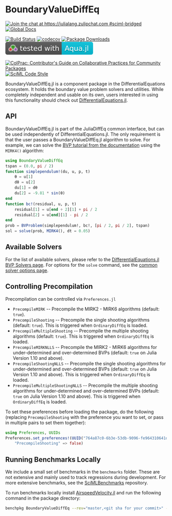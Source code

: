# BoundaryValueDiffEq

[![Join the chat at https://julialang.zulipchat.com #sciml-bridged](https://img.shields.io/static/v1?label=Zulip&message=chat&color=9558b2&labelColor=389826)](https://julialang.zulipchat.com/#narrow/stream/279055-sciml-bridged)
[![Global Docs](https://img.shields.io/badge/docs-SciML-blue.svg)](https://docs.sciml.ai/BoundaryValueDiffEq/stable/)

[![Build Status](https://github.com/SciML/BoundaryValueDiffEq.jl/workflows/CI/badge.svg)](https://github.com/SciML/BoundaryValueDiffEq.jl/actions?query=workflow%3ACI)
[![codecov](https://codecov.io/gh/SciML/BoundaryValueDiffEq.jl/branch/master/graph/badge.svg)](https://codecov.io/gh/SciML/BoundaryValueDiffEq.jl)
[![Package Downloads](https://shields.io/endpoint?url=https://pkgs.genieframework.com/api/v1/badge/BoundaryValueDiffEq)](https://pkgs.genieframework.com?packages=BoundaryValueDiffEq)
[![Aqua QA](https://raw.githubusercontent.com/JuliaTesting/Aqua.jl/master/badge.svg)](https://github.com/JuliaTesting/Aqua.jl)

[![ColPrac: Contributor's Guide on Collaborative Practices for Community Packages](https://img.shields.io/badge/ColPrac-Contributor%27s%20Guide-blueviolet)](https://github.com/SciML/ColPrac)
[![SciML Code Style](https://img.shields.io/static/v1?label=code%20style&message=SciML&color=9558b2&labelColor=389826)](https://github.com/SciML/SciMLStyle)

BoundaryValueDiffEq.jl is a component package in the DifferentialEquations ecosystem. It holds the
boundary value problem solvers and utilities. While completely independent
and usable on its own, users interested in using this
functionality should check out [DifferentialEquations.jl](https://github.com/JuliaDiffEq/DifferentialEquations.jl).

## API

BoundaryValueDiffEq.jl is part of the JuliaDiffEq common interface, but can be used independently of DifferentialEquations.jl. The only requirement is that the user passes a BoundaryValueDiffEq.jl algorithm to solve. For example, we can solve the [BVP tutorial from the documentation](https://docs.sciml.ai/DiffEqDocs/stable/tutorials/bvp_example/) using the `MIRK4()` algorithm:

```julia
using BoundaryValueDiffEq
tspan = (0.0, pi / 2)
function simplependulum!(du, u, p, t)
    θ = u[1]
    dθ = u[2]
    du[1] = dθ
    du[2] = -9.81 * sin(θ)
end
function bc!(residual, u, p, t)
    residual[1] = u[end ÷ 2][1] + pi / 2
    residual[2] = u[end][1] - pi / 2
end
prob = BVProblem(simplependulum!, bc!, [pi / 2, pi / 2], tspan)
sol = solve(prob, MIRK4(), dt = 0.05)
```

## Available Solvers

For the list of available solvers, please refer to the [DifferentialEquations.jl BVP Solvers page](https://docs.sciml.ai/DiffEqDocs/stable/solvers/bvp_solve/). For options for the `solve` command, see the [common solver options page](https://docs.sciml.ai/DiffEqDocs/stable/basics/common_solver_opts/).

## Controlling Precompilation

Precompilation can be controlled via `Preferences.jl`

  - `PrecompileMIRK` -- Precompile the MIRK2 - MIRK6 algorithms (default: `true`).
  - `PrecompileShooting` -- Precompile the single shooting algorithms (default: `true`). This is triggered when `OrdinaryDiffEq` is loaded.
  - `PrecompileMultipleShooting` -- Precompile the multiple shooting algorithms (default: `true`). This is triggered when `OrdinaryDiffEq` is loaded.
  - `PrecompileMIRKNLLS` -- Precompile the MIRK2 - MIRK6 algorithms for under-determined and over-determined BVPs (default: `true` on Julia Version 1.10 and above).
  - `PrecompileShootingNLLS` -- Precompile the single shooting algorithms for under-determined and over-determined BVPs (default: `true` on Julia Version 1.10 and above). This is triggered when `OrdinaryDiffEq` is loaded.
  - `PrecompileMultipleShootingNLLS` -- Precompile the multiple shooting algorithms for under-determined and over-determined BVPs (default: `true` on Julia Version 1.10 and above). This is triggered when `OrdinaryDiffEq` is loaded.

To set these preferences before loading the package, do the following (replacing `PrecompileShooting` with the preference you want to set, or pass in multiple pairs to set them together):

```julia
using Preferences, UUIDs
Preferences.set_preferences!(UUID("764a87c0-6b3e-53db-9096-fe964310641d"),
    "PrecompileShooting" => false)
```

## Running Benchmarks Locally

We include a small set of benchmarks in the `benchmarks` folder. These are not extensive and mainly used to track regressions during development. For more extensive benchmarks, see the [SciMLBenchmarks](https://github.com/SciML/SciMLBenchmarks.jl) repository.

To run benchmarks locally install [AirspeedVelocity.jl](https://github.com/MilesCranmer/AirspeedVelocity.jl) and run the following command in the package directory:

```bash
benchpkg BoundaryValueDiffEq --rev="master,<git sha for your commit>" --bench-on="master"
```
